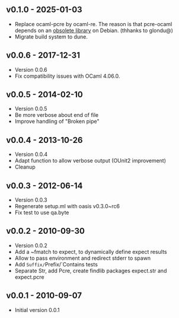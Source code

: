 ## v0.1.0 - 2025-01-03

  * Replace ocaml-pcre by ocaml-re. The reason is that pcre-ocaml depends on an
    [obsolete library](https://bugs.debian.org/cgi-bin/bugreport.cgi?bug=1000004) on
    Debian. (thhanks to glondu@)
  * Migrate build system to dune.

## v0.0.6 - 2017-12-31

  * Version 0.0.6
  * Fix compatibility issues with OCaml 4.06.0.

## v0.0.5 - 2014-02-10

  * Version 0.0.5
  * Be more verbose about end of file
  * Improve handling of "Broken pipe"

## v0.0.4 - 2013-10-26

  * Version 0.0.4
  * Adapt function to allow verbose output (OUnit2 improvement)
  * Cleanup

## v0.0.3 - 2012-06-14

  * Version 0.0.3
  * Regenerate setup.ml with oasis v0.3.0~rc6
  * Fix test to use qa.byte

## v0.0.2 - 2010-09-30

  * Version 0.0.2
  * Add a ~fmatch to expect, to dynamically define expect results
  * Allow to pass environment and redirect stderr to spawn
  * Add `Suffix/`Prefix/`Contains tests
  * Separate Str, add Pcre, create findlib packages expect.str and
    expect.pcre

## v0.0.1 - 2010-09-07

  * Initial version 0.0.1
